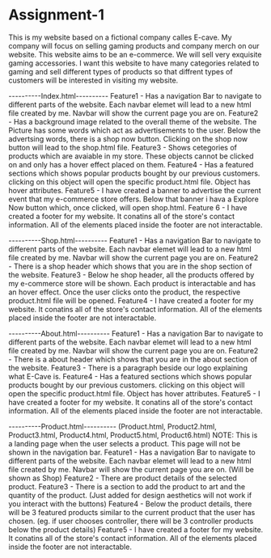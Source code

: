 # Assignment-1
This is my website based on a fictional company calles E-cave. My company will focus on selling gaming products and company merch on our website. This website aims to be an e-commerce. We will sell very exquisite gaming accessories. I want this website to have many categories related to gaming and sell different types of products so that diffrent types of customers will be interested in visiting my website.

----------Index.html----------
Feature1 - Has a navigation Bar to navigate to different parts of the website. Each navbar elemet will lead to a new html file created by me. Navbar will show the current page you are on.
Feature2 - Has a background image related to the overall theme of the website. The Picture has some words which act as advertisements to the user. Below the advertsing words, there is a shop now button. Clicking on the shop now button will lead to the shop.html file.
Feature3 - Shows cetegories of products which are avaiable in my store. These objects cannot be clicked on and only has a hover effect placed on them.
Feature4 - Has a featured sections which shows popular products bought by our previous customers. clicking on this object will open the specific product.html file. Object has hover attributes.
Feature5 - I have created a banner to advertise the current event that my e-commerce store offers. Below that banner i hava a Explore Now button which, once clicked, will open shop.html.
Feature 6 - I have created a footer for my website. It conatins all of the store's contact information. All of the elements placed inside the footer are not interactable.

----------Shop.html----------
Feature1 - Has a navigation Bar to navigate to different parts of the website. Each navbar elemet will lead to a new html file created by me. Navbar will show the current page you are on.
Feature2 - There is a shop header which shows that you are in the shop section of the website.
Feature3 - Below he shop header, all the products offered by my e-commerce store will be shown. Each product is interactable and has an hover effect. Once the user clicks onto the product, the respective product.html file will be opened.
Feature4 - I have created a footer for my website. It conatins all of the store's contact information. All of the elements placed inside the footer are not interactable.

----------About.html----------
Feature1 - Has a navigation Bar to navigate to different parts of the website. Each navbar elemet will lead to a new html file created by me. Navbar will show the current page you are on.
Feature2 - There is a about header which shows that you are in the about section of the website.
Feature3 - There is a paragraph beside our logo explaining what E-Cave is.
Feature4 - Has a featured sections which shows popular products bought by our previous customers. clicking on this object will open the specific product.html file. Object has hover attributes.
Feature5 - I have created a footer for my website. It conatins all of the store's contact information. All of the elements placed inside the footer are not interactable.

----------Product.html---------- (Product.html, Product2.html, Product3.html, Product4.html, Product5.html, Product6.html)
NOTE: This is a landing page when the user selects a product. This page will not be shown in the navigation bar.
Feature1 - Has a navigation Bar to navigate to different parts of the website. Each navbar elemet will lead to a new html file created by me. Navbar will show the current page you are on. (Will be shown as Shop)
Feature2 - There are product details of the selected product. 
Feature3 - There is a section to add the product to art and the quantity of the product. (Just added for design aesthetics will not work if you interact with the buttons)
Feature4 - Below the product details, there will be 3 featured products similar to the current product that the user has chosen. (eg. if user chooses controller, there will be 3 controller products below the product details)
Feature5 - I have created a footer for my website. It conatins all of the store's contact information. All of the elements placed inside the footer are not interactable.


